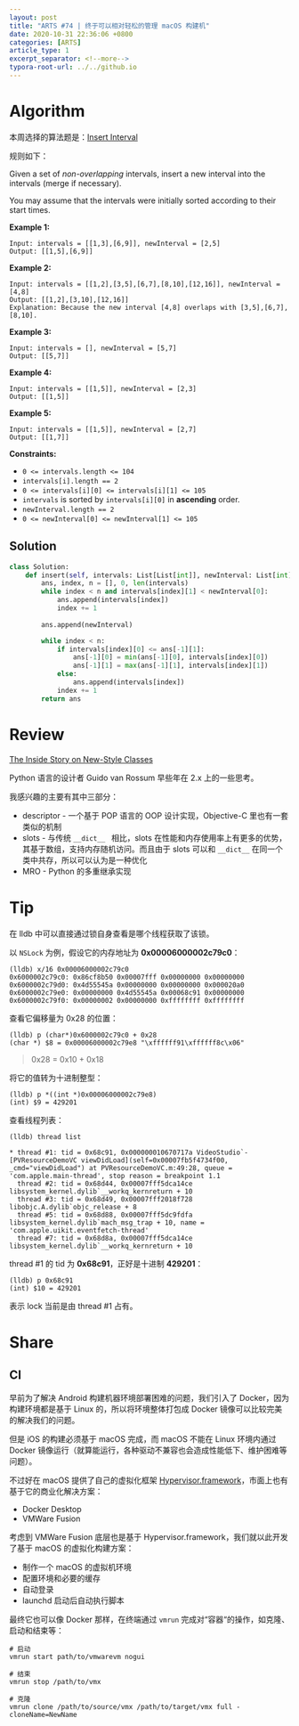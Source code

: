 ```yaml
---
layout: post
title: "ARTS #74 | 终于可以相对轻松的管理 macOS 构建机"
date: 2020-10-31 22:36:06 +0800
categories: [ARTS]
article_type: 1
excerpt_separator: <!--more-->
typora-root-url: ../../github.io
---
```



# Algorithm

本周选择的算法题是：[Insert Interval](https://leetcode.com/problems/insert-interval/)

<!--more-->

规则如下：

Given a set of *non-overlapping* intervals, insert a new interval into the intervals (merge if necessary).

You may assume that the intervals were initially sorted according to their start times.

 

**Example 1:**

```
Input: intervals = [[1,3],[6,9]], newInterval = [2,5]
Output: [[1,5],[6,9]]
```

**Example 2:**

```
Input: intervals = [[1,2],[3,5],[6,7],[8,10],[12,16]], newInterval = [4,8]
Output: [[1,2],[3,10],[12,16]]
Explanation: Because the new interval [4,8] overlaps with [3,5],[6,7],[8,10].
```

**Example 3:**

```
Input: intervals = [], newInterval = [5,7]
Output: [[5,7]]
```

**Example 4:**

```
Input: intervals = [[1,5]], newInterval = [2,3]
Output: [[1,5]]
```

**Example 5:**

```
Input: intervals = [[1,5]], newInterval = [2,7]
Output: [[1,7]]
```

 

**Constraints:**

- `0 <= intervals.length <= 104`
- `intervals[i].length == 2`
- `0 <= intervals[i][0] <= intervals[i][1] <= 105`
- `intervals` is sorted by `intervals[i][0]` in **ascending** order.
- `newInterval.length == 2`
- `0 <= newInterval[0] <= newInterval[1] <= 105`

## Solution

```python
class Solution:
    def insert(self, intervals: List[List[int]], newInterval: List[int]) -> List[List[int]]:
        ans, index, n = [], 0, len(intervals)
        while index < n and intervals[index][1] < newInterval[0]:
            ans.append(intervals[index])
            index += 1
        
        ans.append(newInterval)

        while index < n:
            if intervals[index][0] <= ans[-1][1]:
                ans[-1][0] = min(ans[-1][0], intervals[index][0])
                ans[-1][1] = max(ans[-1][1], intervals[index][1])
            else:
                ans.append(intervals[index])
            index += 1
        return ans
```


# Review

[The Inside Story on New-Style Classes](http://python-history.blogspot.com/2010/06/inside-story-on-new-style-classes.html)

Python 语言的设计者 Guido van Rossum 早些年在 2.x 上的一些思考。

我感兴趣的主要有其中三部分：

- descriptor - 一个基于 POP 语言的 OOP 设计实现，Objective-C 里也有一套类似的机制
- slots - 与传统 `__dict__ ` 相比，slots 在性能和内存使用率上有更多的优势，其基于数组，支持内存随机访问。而且由于 slots 可以和 `__dict__` 在同一个类中共存，所以可以认为是一种优化
- MRO - Python 的多重继承实现

# Tip

在 lldb 中可以直接通过锁自身查看是哪个线程获取了该锁。

以 `NSLock` 为例，假设它的内存地址为 **0x00006000002c79c0**：

```
(lldb) x/16 0x00006000002c79c0
0x6000002c79c0: 0x86cf8b50 0x00007fff 0x00000000 0x00000000
0x6000002c79d0: 0x4d55545a 0x00000000 0x00000000 0x000020a0
0x6000002c79e0: 0x00000000 0x4d55545a 0x00068c91 0x00000000
0x6000002c79f0: 0x00000002 0x00000000 0xffffffff 0xffffffff
```

查看它偏移量为 0x28 的位置：

```
(lldb) p (char*)0x6000002c79c0 + 0x28
(char *) $8 = 0x00006000002c79e8 "\xffffff91\xffffff8c\x06"
```

> 0x28 = 0x10 + 0x18

将它的值转为十进制整型：

```
(lldb) p *((int *)0x00006000002c79e8)
(int) $9 = 429201
```

查看线程列表：

```
(lldb) thread list

* thread #1: tid = 0x68c91, 0x000000010670717a VideoStudio`-[PVResourceDemoVC viewDidLoad](self=0x00007fb5f4734f00, _cmd="viewDidLoad") at PVResourceDemoVC.m:49:28, queue = 'com.apple.main-thread', stop reason = breakpoint 1.1
  thread #2: tid = 0x68d44, 0x00007fff5dca14ce libsystem_kernel.dylib`__workq_kernreturn + 10
  thread #3: tid = 0x68d49, 0x00007fff2018f728 libobjc.A.dylib`objc_release + 8
  thread #5: tid = 0x68d88, 0x00007fff5dc9fdfa libsystem_kernel.dylib`mach_msg_trap + 10, name = 'com.apple.uikit.eventfetch-thread'
  thread #7: tid = 0x68d8a, 0x00007fff5dca14ce libsystem_kernel.dylib`__workq_kernreturn + 10
```

thread #1 的 tid 为 **0x68c91**，正好是十进制 **429201**：

```
(lldb) p 0x68c91
(int) $10 = 429201
```

表示 lock 当前是由 thread #1 占有。

# Share

## CI

早前为了解决 Android 构建机器环境部署困难的问题，我们引入了 Docker，因为构建环境都是基于 Linux 的，所以将环境整体打包成 Docker 镜像可以比较完美的解决我们的问题。

但是 iOS 的构建必须基于 macOS 完成，而 macOS 不能在 Linux 环境内通过 Docker 镜像运行（就算能运行，各种驱动不兼容也会造成性能低下、维护困难等问题）。

不过好在 macOS 提供了自己的虚拟化框架 [Hypervisor.framework](https://developer.apple.com/documentation/hypervisor)，市面上也有基于它的商业化解决方案：

- Docker Desktop
- VMWare Fusion

考虑到 VMWare Fusion 底层也是基于 Hypervisor.framework，我们就以此开发了基于 macOS 的虚拟化构建方案：

- 制作一个 macOS 的虚拟机环境
- 配置环境和必要的缓存
- 自动登录
- launchd 启动后自动执行脚本

最终它也可以像 Docker 那样，在终端通过 `vmrun` 完成对“容器“的操作，如克隆、启动和结束等：

```shell
# 启动
vmrun start path/to/vmwarevm nogui

# 结束
vmrun stop /path/to/vmx 

# 克隆
vmrun clone /path/to/source/vmx /path/to/target/vmx full -cloneName=NewName
```